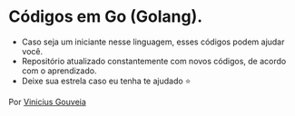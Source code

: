 # Códigos em Go (Golang).

- Caso seja um iniciante nesse linguagem, esses códigos podem ajudar você.
- Repositório atualizado constantemente com novos códigos, de acordo com o aprendizado.
- Deixe sua estrela caso eu tenha te ajudado ⭐

Por [Vinicius Gouveia](https://linkedin.com/in/vinigofr)
